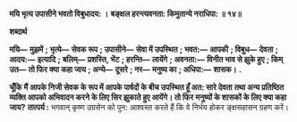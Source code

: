 **मयि भृत्य उपासीने भवतो विबुधादय: ।** **बङ्क्षल हरन्त्यवनता: किमुतान्ये नराधिपा: ॥ १४॥** 

**शब्दार्थ** 

**मयि—** **मुझमें** **; भृत्ये—** **सेवक रूप** **; उपासीने—** **सेवा में उपस्थित** **; भवत:—** **आपकी** **; विबुध—** **देवता** **; आदय:—** **इत्यादि** **;** **बलिम्—** **प्रशस्ति, भेंट** **; हरन्ति—** **लायेंगे** **; अवनता:—** **विनीत भाव से झुके हुए** **; किम् उत—** **तो फिर क्या कहा जाय** **; अन्ये—** **दूसरे** **; नर—** **मनुष्य का** **; अधिपा:—** **शासक।** **.** 

**चूँकि मैं आपके निजी सेवक के रूप में आपके पार्षदों के बीच उपस्थित हूँ अत: सारे देवता** **तथा अन्य प्रतिष्ठित व्यक्ति आपको अभिवादन करने के लिए सिर झुकाते हुए आयेंगे। तो फिर** **मनुष्यों के शासकों के लिए क्या कहा जाय?** **तात्पर्य :** भगवान् कृष्ण उग्रसेन को पुन: आश्वस्त करते हैं कि वे निर्भय होकर ङ्क्षसहासन ग्रहण करें।  